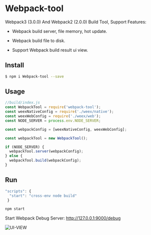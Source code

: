 # Webpack-tool

Webpack3 (3.0.0) And Webpack2 (2.0.0) Build Tool, Support Features:

- Webpack build server, file memory, hot update.

- Webpack build file to disk.

- Support Webpack build result ui view.


## Install

```bash
$ npm i Webpack-tool --save
```

## Usage

```js
//build/index.js
const WebpackTool = require('webpack-tool');
const weexNativeConfig = require('./weex/native');
const weexWebConfig = require('./weex/web');
const NODE_SERVER = process.env.NODE_SERVER;

const webpackConfig = [weexNativeConfig, weexWebConfig];

const webpackTool = new WebpackTool();

if (NODE_SERVER) {
  webpackTool.server(webpackConfig);
} else {
  webpackTool.build(webpackConfig);
}
```


## Run

```js
"scripts": {
  "start": "cross-env node build"
 }   
```

```bash
npm start
```

Start Webpack Debug Server: http://127.0.0.1:9000/debug


![UI-VIEW](https://github.com/hubcarl/Webpack-tool/blob/master/doc/Webpack-tool-ui-view.png)
